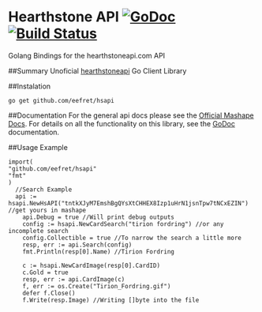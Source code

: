 # Hearthstone API [![GoDoc](http://img.shields.io/badge/godoc-reference-blue.svg)](http://godoc.org/github.com/eefret/hsapi) [![Build Status](https://travis-ci.org/eefret/hsapi.svg?branch=master)](https://travis-ci.org/eefret/hsapi)
Golang Bindings for the hearthstoneapi.com API

##Summary
Unoficial [hearthstoneapi](http://hearthstoneapi.com/) Go Client Library

##Instalation
```
go get github.com/eefret/hsapi
```

##Documentation
For the general api docs please see the [Official Mashape Docs](https://market.mashape.com/omgvamp/hearthstone). For details on all the functionality on this library, see the [GoDoc](https://godoc.org/github.com/eefret/hsapi) documentation.

##Usage Example

```
import(
"github.com/eefret/hsapi"
"fmt"
)
  //Search Example
  api := hsapi.NewHsAPI("tntkXJyM7EmshBgQYsXtCHHEX8Izp1uHrN1jsnTpw7tNCxEZIN") //get yours in mashape
	api.Debug = true //Will print debug outputs
	config := hsapi.NewCardSearch("tirion fordring") //or any incomplete search
	config.Collectible = true //To narrow the search a little more
	resp, err := api.Search(config) 
	fmt.Println(resp[0].Name) //Tirion Fordring
	
	c := hsapi.NewCardImage(resp[0].CardID)
	c.Gold = true
	resp, err := api.CardImage(c)
	f, err := os.Create("Tirion_Fordring.gif")
	defer f.Close()
	f.Write(resp.Image) //Writing []byte into the file
```
